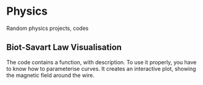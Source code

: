 # Physics
Random physics projects, codes


## Biot-Savart Law Visualisation

The code contains a function, with description. To use it properly, you have to know how to parameterise curves.
It creates an interactive plot, showing the magnetic field around the wire.

